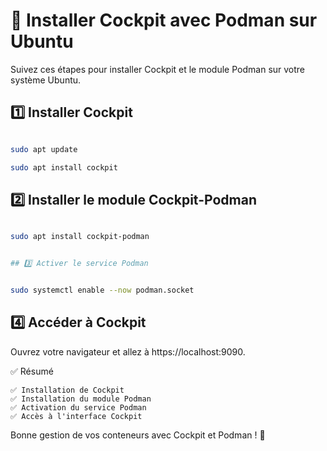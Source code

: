 # 🚀 Installer Cockpit avec Podman sur Ubuntu

 

Suivez ces étapes pour installer Cockpit et le module Podman sur votre système Ubuntu.

 

## 1️⃣ Installer Cockpit

 

```bash

sudo apt update

sudo apt install cockpit

```


## 2️⃣ Installer le module Cockpit-Podman


```bash

sudo apt install cockpit-podman
```


```bash

## 3️⃣ Activer le service Podman
```


```bash

sudo systemctl enable --now podman.socket
```


## 4️⃣ Accéder à Cockpit

Ouvrez votre navigateur et allez à https://localhost:9090.

✅ Résumé

    ✅ Installation de Cockpit
    ✅ Installation du module Podman
    ✅ Activation du service Podman
    ✅ Accès à l'interface Cockpit

Bonne gestion de vos conteneurs avec Cockpit et Podman ! 🎉